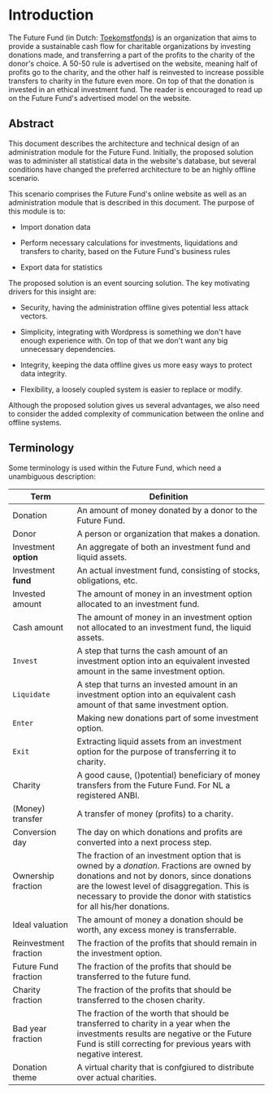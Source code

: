 # Introduction

The Future Fund (in Dutch: [Toekomstfonds](https://toekomstfonds.nl)) is an organization that aims to provide a sustainable cash flow for charitable organizations by investing donations made, and transferring a part of the profits to the charity of the donor's choice.
A 50-50 rule is advertised on the website, meaning half of profits go to the charity, and the other half is reinvested to increase possible transfers to charity in the future even more.
On top of that the donation is invested in an ethical investment fund.
The reader is encouraged to read up on the Future Fund's advertised model on the website.

## Abstract

This document describes the architecture and technical design of an administration module for the Future Fund.
Initially, the proposed solution was to administer all statistical data in the website's database, but several conditions have changed the preferred architecture to be an highly offline scenario.

This scenario comprises the Future Fund's online website as well as an administration module that is described in this document.
The purpose of this module is to:

* Import donation data

* Perform necessary calculations for investments, liquidations and transfers to charity, based on the Future Fund's business rules

* Export data for statistics

The proposed solution is an event sourcing solution.
The key motivating drivers for this insight are:

* Security, having the administration offline gives potential less attack vectors.

* Simplicity, integrating with Wordpress is something we don't have enough experience with. On top of that we don't want any big unnecessary dependencies.

* Integrity, keeping the data offline gives us more easy ways to protect data integrity.

* Flexibility, a loosely coupled system is easier to replace or modify.

Although the proposed solution gives us several advantages, we also need to consider the added complexity of communication between the online and offline systems.

## Terminology

Some terminology is used within the Future Fund, which need a unambiguous description:

| Term                  | Definition                                                                                                                                                                                                                                                        |
| --------------------- | ----------------------------------------------------------------------------------------------------------------------------------------------------------------------------------------------------------------------------------------------------------------- |
| Donation              | An amount of money donated by a donor to the Future Fund.                                                                                                                                                                                                         |
| Donor                 | A person or organization that makes a donation.                                                                                                                                                                                                                   |
| Investment **option** | An aggregate of both an investment fund and liquid assets.                                                                                                                                                                                                        |
| Investment **fund**   | An actual investment fund, consisting of stocks, obligations, etc.                                                                                                                                                                                                |
| Invested amount       | The amount of money in an investment option allocated to an investment fund.                                                                                                                                                                                      |
| Cash amount           | The amount of money in an investment option not allocated to an investment fund, the liquid assets.                                                                                                                                                               |
| `Invest`              | A step that turns the cash amount of an investment option into an equivalent invested amount in the same investment option.                                                                                                                                       |
| `Liquidate`           | A step that turns an invested amount in an investment option into an equivalent cash amount of that same investment option.                                                                                                                                       |
| `Enter`               | Making new donations part of some investment option.                                                                                                                                                                                                              |
| `Exit`                | Extracting liquid assets from an investment option for the purpose of transferring it to charity.                                                                                                                                                                 |
| Charity               | A good cause, ()potential) beneficiary of money transfers from the Future Fund. For NL a registered ANBI.                                                                                                                                                         |
| (Money) transfer      | A transfer of money (profits) to a charity.                                                                                                                                                                                                                       |
| Conversion day        | The day on which donations and profits are converted into a next process step.                                                                                                                                                                                    |
| Ownership fraction    | The fraction of an investment option that is owned by a _donation_. Fractions are owned by donations and not by donors, since donations are the lowest level of disaggregation. This is necessary to provide the donor with statistics for all his/her donations. |
| Ideal valuation       | The amount of money a donation should be worth, any excess money is transferrable.                                                                                                                                                                                |
| Reinvestment fraction | The fraction of the profits that should remain in the investment option.                                                                                                                                                                                          |
| Future Fund fraction  | The fraction of the profits that should be transferred to the future fund.                                                                                                                                                                                        |
| Charity fraction      | The fraction of the profits that should be transferred to the chosen charity.                                                                                                                                                                                     |
| Bad year fraction     | The fraction of the worth that should be transferred to charity in a year when the investments results are negative or the Future Fund is still correcting for previous years with negative interest.                                                             |
| Donation theme        | A virtual charity that is confgiured to distribute over actual charities.                                                                                                                                                                                         |
